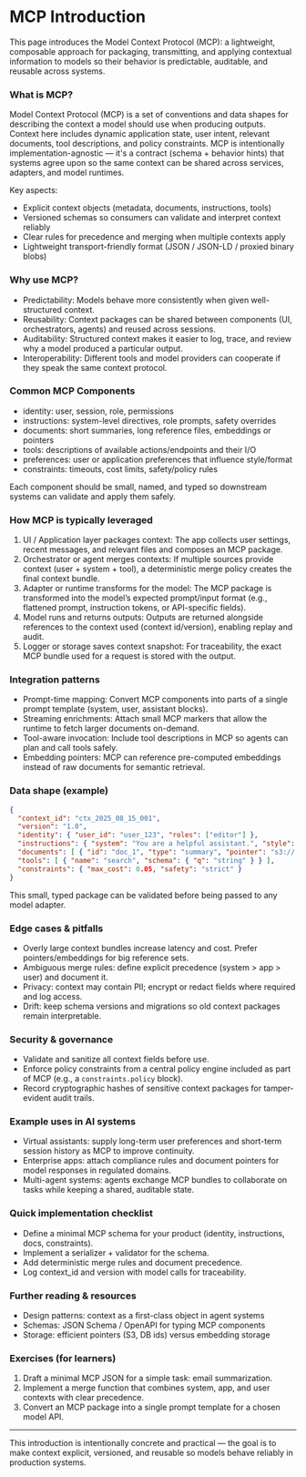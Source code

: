 # MCP Introduction

This page introduces the Model Context Protocol (MCP): a lightweight, composable approach for packaging, transmitting, and applying contextual information to models so their behavior is predictable, auditable, and reusable across systems.

### What is MCP?

Model Context Protocol (MCP) is a set of conventions and data shapes for describing the context a model should use when producing outputs. Context here includes dynamic application state, user intent, relevant documents, tool descriptions, and policy constraints. MCP is intentionally implementation-agnostic — it's a contract (schema + behavior hints) that systems agree upon so the same context can be shared across services, adapters, and model runtimes.

Key aspects:

- Explicit context objects (metadata, documents, instructions, tools)
- Versioned schemas so consumers can validate and interpret context reliably
- Clear rules for precedence and merging when multiple contexts apply
- Lightweight transport-friendly format (JSON / JSON-LD / proxied binary blobs)

### Why use MCP?

- Predictability: Models behave more consistently when given well-structured context.
- Reusability: Context packages can be shared between components (UI, orchestrators, agents) and reused across sessions.
- Auditability: Structured context makes it easier to log, trace, and review why a model produced a particular output.
- Interoperability: Different tools and model providers can cooperate if they speak the same context protocol.

### Common MCP Components

- identity: user, session, role, permissions
- instructions: system-level directives, role prompts, safety overrides
- documents: short summaries, long reference files, embeddings or pointers
- tools: descriptions of available actions/endpoints and their I/O
- preferences: user or application preferences that influence style/format
- constraints: timeouts, cost limits, safety/policy rules

Each component should be small, named, and typed so downstream systems can validate and apply them safely.

### How MCP is typically leveraged

1. UI / Application layer packages context: The app collects user settings, recent messages, and relevant files and composes an MCP package.
2. Orchestrator or agent merges contexts: If multiple sources provide context (user + system + tool), a deterministic merge policy creates the final context bundle.
3. Adapter or runtime transforms for the model: The MCP package is transformed into the model’s expected prompt/input format (e.g., flattened prompt, instruction tokens, or API-specific fields).
4. Model runs and returns outputs: Outputs are returned alongside references to the context used (context id/version), enabling replay and audit.
5. Logger or storage saves context snapshot: For traceability, the exact MCP bundle used for a request is stored with the output.

### Integration patterns

- Prompt-time mapping: Convert MCP components into parts of a single prompt template (system, user, assistant blocks).
- Streaming enrichments: Attach small MCP markers that allow the runtime to fetch larger documents on-demand.
- Tool-aware invocation: Include tool descriptions in MCP so agents can plan and call tools safely.
- Embedding pointers: MCP can reference pre-computed embeddings instead of raw documents for semantic retrieval.

### Data shape (example)

```json
{
  "context_id": "ctx_2025_08_15_001",
  "version": "1.0",
  "identity": { "user_id": "user_123", "roles": ["editor"] },
  "instructions": { "system": "You are a helpful assistant.", "style": "concise" },
  "documents": [ { "id": "doc_1", "type": "summary", "pointer": "s3://..." } ],
  "tools": [ { "name": "search", "schema": { "q": "string" } } ],
  "constraints": { "max_cost": 0.05, "safety": "strict" }
}
```

This small, typed package can be validated before being passed to any model adapter.

### Edge cases & pitfalls

- Overly large context bundles increase latency and cost. Prefer pointers/embeddings for big reference sets.
- Ambiguous merge rules: define explicit precedence (system > app > user) and document it.
- Privacy: context may contain PII; encrypt or redact fields where required and log access.
- Drift: keep schema versions and migrations so old context packages remain interpretable.

### Security & governance

- Validate and sanitize all context fields before use.
- Enforce policy constraints from a central policy engine included as part of MCP (e.g., a `constraints.policy` block).
- Record cryptographic hashes of sensitive context packages for tamper-evident audit trails.

### Example uses in AI systems

- Virtual assistants: supply long-term user preferences and short-term session history as MCP to improve continuity.
- Enterprise apps: attach compliance rules and document pointers for model responses in regulated domains.
- Multi-agent systems: agents exchange MCP bundles to collaborate on tasks while keeping a shared, auditable state.

### Quick implementation checklist

- Define a minimal MCP schema for your product (identity, instructions, docs, constraints).
- Implement a serializer + validator for the schema.
- Add deterministic merge rules and document precedence.
- Log context_id and version with model calls for traceability.

### Further reading & resources

- Design patterns: context as a first-class object in agent systems
- Schemas: JSON Schema / OpenAPI for typing MCP components
- Storage: efficient pointers (S3, DB ids) versus embedding storage

### Exercises (for learners)

1. Draft a minimal MCP JSON for a simple task: email summarization.
2. Implement a merge function that combines system, app, and user contexts with clear precedence.
3. Convert an MCP package into a single prompt template for a chosen model API.

---

This introduction is intentionally concrete and practical — the goal is to make context explicit, versioned, and reusable so models behave reliably in production systems.
